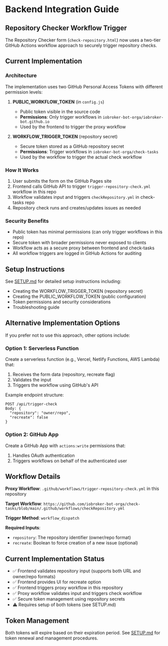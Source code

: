 # Backend Integration Guide

## Repository Checker Workflow Trigger

The Repository Checker form (`check-repository.html`) now uses a two-tier GitHub Actions workflow approach to securely trigger repository checks.

## Current Implementation

### Architecture

The implementation uses two GitHub Personal Access Tokens with different permission levels:

1. **PUBLIC_WORKFLOW_TOKEN** (in `config.js`)
   - Public token visible in the source code
   - **Permissions**: Only trigger workflows in `iobroker-bot-orga/iobroker-bot.github.io`
   - Used by the frontend to trigger the proxy workflow

2. **WORKFLOW_TRIGGER_TOKEN** (repository secret)
   - Secure token stored as a GitHub repository secret
   - **Permissions**: Trigger workflows in `iobroker-bot-orga/check-tasks`
   - Used by the workflow to trigger the actual check workflow

### How It Works

1. User submits the form on the GitHub Pages site
2. Frontend calls GitHub API to trigger `trigger-repository-check.yml` workflow in this repo
3. Workflow validates input and triggers `checkRepository.yml` in check-tasks repo
4. Repository check runs and creates/updates issues as needed

### Security Benefits

- Public token has minimal permissions (can only trigger workflows in this repo)
- Secure token with broader permissions never exposed to clients
- Workflow acts as a secure proxy between frontend and check-tasks
- All workflow triggers are logged in GitHub Actions for auditing

## Setup Instructions

See [SETUP.md](SETUP.md) for detailed setup instructions including:
- Creating the WORKFLOW_TRIGGER_TOKEN (repository secret)
- Creating the PUBLIC_WORKFLOW_TOKEN (public configuration)
- Token permissions and security considerations
- Troubleshooting guide

## Alternative Implementation Options

If you prefer not to use this approach, other options include:

### Option 1: Serverless Function

Create a serverless function (e.g., Vercel, Netlify Functions, AWS Lambda) that:

1. Receives the form data (repository, recreate flag)
2. Validates the input
3. Triggers the workflow using GitHub's API

Example endpoint structure:
```
POST /api/trigger-check
Body: {
  "repository": "owner/repo",
  "recreate": false
}
```

### Option 2: GitHub App

Create a GitHub App with `actions:write` permissions that:

1. Handles OAuth authentication
2. Triggers workflows on behalf of the authenticated user

## Workflow Details

**Proxy Workflow**: `.github/workflows/trigger-repository-check.yml` in this repository

**Target Workflow**: `https://github.com/iobroker-bot-orga/check-tasks/blob/main/.github/workflows/checkRepository.yml`

**Trigger Method**: `workflow_dispatch`

**Required Inputs**:
- `repository`: The repository identifier (owner/repo format)
- `recreate`: Boolean to force creation of a new issue (optional)

## Current Implementation Status

- ✅ Frontend validates repository input (supports both URL and owner/repo formats)
- ✅ Frontend provides UI for recreate option
- ✅ Frontend triggers proxy workflow in this repository
- ✅ Proxy workflow validates input and triggers check workflow
- ✅ Secure token management using repository secrets
- ⚠️ Requires setup of both tokens (see SETUP.md)

## Token Management

Both tokens will expire based on their expiration period. See [SETUP.md](SETUP.md) for token renewal and management procedures.

